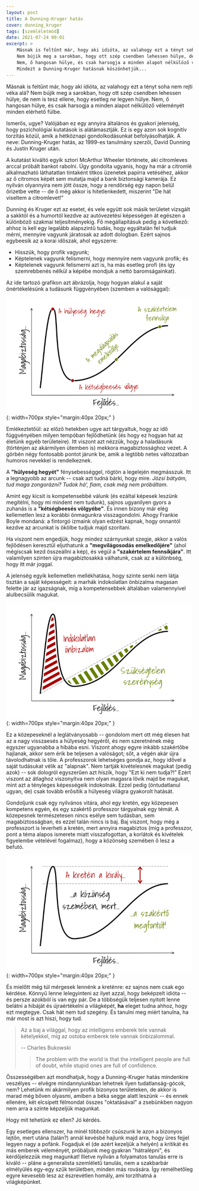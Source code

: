 ```yaml
---
layout: post
title: A Dunning-Kruger hatás
cover: dunning_kruger
tags: [szemléletmód]
date: 2021-07-24 00:01
excerpt: >
    Másnak is feltűnt már, hogy aki idióta, az valahogy ezt a tényt soha nem rejti véka alá?
    Nem bújik meg a sarokban, hogy ott szép csendben lehessen hülye, de nem is tesz ellene, hogy esetleg *ne* legyen hülye.
    Nem, ő hangosan hülye, és csak harsogja a minden alapot nélkülöző véleményét minden elérhető fülbe.
    Mindezt a Dunning-Kruger hatásnak köszönhetjük...
---
```


Másnak is feltűnt már, hogy aki idióta, az valahogy ezt a tényt soha nem rejti véka alá?
Nem bújik meg a sarokban, hogy ott szép csendben lehessen hülye, de nem is tesz ellene, hogy esetleg *ne* legyen hülye.
Nem, ő hangosan hülye, és csak harsogja a minden alapot nélkülöző véleményét minden elérhető fülbe.

Ismerős, ugye?
Valójában ez egy annyira általános és gyakori jelenség, hogy pszichológiai kutatások is alátámasztják.
Ez is egy azon sok kognitív torzítás közül, amik a hétköznapi gondolkodásunkat befolyásolhatják.
A neve: Dunning-Kruger hatás, az 1999-es tanulmány szerzői, David Dunning és Justin Kruger után.

A kutatást kiváltó egyik sztori McArthur Wheeler története, aki citromleves arccal próbált bankot rabolni.
Úgy gondolta ugyanis, hogy ha már a citromlé alkalmazható láthatatlan tintaként titkos üzenetek papírra vetéséhez, akkor az ő citromos képét sem mutatja majd a bank biztonsági kamerája.
Ez nyilván olyannyira nem jött össze, hogy a rendőrség egy napon belül őrizetbe vette -- de ő még akkor is hitetlenkedett, miszerint "De hát viseltem a citromlevet!"

Dunning és Kruger ezt az esetet, és vele együtt sok másik területet vizsgált a sakktól és a humortól kezdve az autóvezetési képességen át egészen a különböző szakmai teljesítményekig.
Fő megállapításuk pedig a következő: ahhoz is kell egy legalább alapszintű tudás, hogy egyáltalán fel tudjuk mérni, mennyire vagyunk járatosak az adott dologban.
Ezért sajnos egybeesik az a korai időszak, ahol egyszerre:

- Hisszük, hogy profik vagyunk;
- Képtelenek vagyunk felismerni, hogy mennyire nem vagyunk profik; és
- Képtelenek vagyunk felismerni azt is, ha más esetleg profi (és így szemrebbenés nélkül a képébe mondjuk a nettó baromságainkat).

Az ide tartozó grafikon azt ábrázolja, hogy hogyan alakul a saját önértékelésünk a tudásunk függvényében (szemben a valósággal):

![A Dunning-Kruger hatás](/images/original/dunning_kruger_points.png){: width=700px style="margin:40px 20px;" }

Emlékeztetőül: az előző hetekben ugye azt tárgyaltuk, hogy az idő függvényében milyen tempóban fejlődhetünk (és hogy ez hogyan hat az életünk egyéb területeire).
Itt viszont azt nézzük, hogy a haladásunk (történjen az akármilyen ütemben is) mekkora magabiztossághoz vezet.
A görbén négy fontosabb pontot járunk be, amik a legtöbb netes változatban humoros nevekkel is rendelkeznek.

A **"hülyeség hegyét"** fénysebességgel, rögtön a legelején megmásszuk.
Itt a legnagyobb az arcunk -- csak azt tudná bárki, hogy mire.
*Józsi bátyám, tud maga zongorázni?*
*Tudok há', fiam, csak még nem próbáltam.*

Amint egy kicsit is kompetensebbé válunk (és ezáltal képesek leszünk megítélni, hogy mi mindent nem tudunk), sajnos ugyanilyen gyors a zuhanás is a **"kétségbeesés völgyébe"**.
És innen bizony már elég kellemetlen lesz a korábbi önmagunkra visszagondolni.
Ahogy Frankie Boyle mondaná: a fintorgó izmaink olyan edzést kapnak, hogy onnantól kezdve az arcunkat is ökölbe tudjuk majd szorítani.

Ha viszont nem engedjük, hogy mindez szárnyunkat szegje, akkor a valós fejlődésen keresztül eljuthatunk a **"megvilágosodás emelkedőjére"** (ahol mégiscsak kezd összeállni a kép), és végül a **"szakértelem fennsíkjára"**.
Itt valamilyen szinten újra magabiztosakká válhatunk, csak az a különbség, hogy itt már joggal.

A jelenség egyik kellemetlen mellékhatása, hogy szinte senki nem látja tisztán a saját képességeit: a marhák indokolatlan önbizalma magasan felette jár az igazságnak, míg a kompetensebbek általában valamennyivel alulbecsülik magukat.

![Dunning-Kruger kontra valóság](/images/original/dunning_kruger_zones.png){: width=700px style="margin:40px 20px;" }

Ez a közepeseknél a leglátványosabb -- gondolom mert ott még élesen hat az a nagy visszaesés a hülyeség hegyéről, és nem szeretnének még egyszer ugyanabba a hibába esni.
Viszont ahogy egyre inkább szakértőbe hajlanak, akkor sem érik be teljesen a valóságot; sőt, a végén akár újra távolodhatnak is tőle.
A professzorok lehetséges gondja az, hogy idővel a saját tudásukat vélik az "alapnak".
Nem tartják kivételesnek magukat (pedig azok) -- sok dologról egyszerűen azt hiszik, hogy "Ezt ki nem tudja?!"
Ezért viszont az átlaghoz viszonyítva nem olyan magasra lövik majd be magukat, mint azt a tényleges képességeik indokolnák.
Ezzel pedig (öntudatlanul ugyan, de) csak tovább erősítik a hülyeség világra gyakorolt hatását.

Gondoljunk csak egy nyilvános vitára, ahol egy kretén, egy közepesen kompetens egyén, és egy szakértő professzor tárgyalnak egy témát.
A közepesnek természetesen nincs esélye sem tudásban, sem magabiztosságban, és ezzel talán nincs is baj.
Baj viszont, hogy még a professzort is leverheti a kretén, mert annyira magabiztos (míg a professzor, pont a téma alapos ismerete miatt visszafogottan, a korlátok és kivételek figyelembe vételével fogalmaz), hogy a közönség szemében ő lesz a befutó.

![A közönségkedvenc](/images/original/dunning_kruger_diff.png){: width=700px style="margin:40px 20px;" }

És mielőtt még túl mérgesek lennénk a kreténre: ez sajnos nem csak ego kérdése.
Könnyű lenne lelegyinteni az ilyet azzal, hogy beképzelt idióta -- és persze azokból is van egy pár.
De a többségük teljesen nyitott lenne belátni a hibáját és újraértékelni a világképét, **ha** eleget tudna ahhoz, hogy ezt megtegye.
Csak hát nem tud szegény.
És tanulni meg miért tanulna, ha már most is azt hiszi, hogy tud.

> Az a baj a világgal, hogy az intelligens emberek tele vannak kételyekkel, míg az ostoba emberek tele vannak önbizalommal.
>
> -- Charles Bukowski
> > The problem with the world is that the intelligent people are full of doubt, while stupid ones are full of confidence.

Összességében azt mondhatjuk, hogy a Dunning-Kruger hatás mindenkire veszélyes -- elvégre mindannyiunkban lehetnek ilyen tudatlanság-gócok, nem?
Lehetünk mi akármilyen profik bizonyos területeken, de akkor is marad még bőven olyasmi, amiben a béka segge alatt leszünk -- és ennek ellenére, két elcsípett félmondat összes "oktatásával" a zsebünkben nagyon nem arra a szinte képzeljük magunkat.

Hogy mit tehetünk ez ellen?
Jó kérdés.

Egy esetleges ellenszer, ha minél többször csúszunk le azon a bizonyos lejtőn, mert utána (talán?) annál kevésbé hajlunk majd arra, hogy üres fejjel legyen nagy a pofánk.
Fogadjuk el (de azért kezeljük a helyén) a kritikát és más emberek véleményét, próbáljunk meg gyakran "hátralépni", és kérdőjelezzük meg magunkat!
Illetve nyilván a folyamatos tanulás erre is kiváló -- pláne a generalista szemléletű tanulás, nem a szakbarbár elmélyülés egy-egy szűk területben, minden más rovására.
Így remélhetőleg egyre kevesebb lesz az észrevétlen homály, ami torzíthatná a világképünket.
